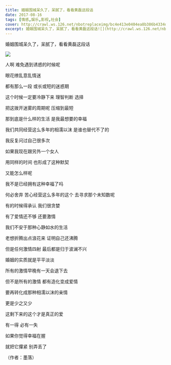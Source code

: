 ```yaml
---
title: 婚姻围城呆久了，呆腻了，看看黄磊这段话
date: 2017-08-16
tags: [情感,娱乐,影视,社会]
cover: http://crawl.ws.126.net/nbotreplaceimg/bc4e413e0404ea8b386b4334d5ba150d/8d98937bf77dabba3c8df819bb6577e1.jpg
excerpt: 婚姻围城呆久了，呆腻了，看看黄磊这段话![](http://crawl.ws.126.net/nbotreplaceimg/bc4e413e0404ea8b386b4334d5ba150d/8d98937bf77dabba3c8df81
---
```

婚姻围城呆久了，呆腻了，看看黄磊这段话

![](http://crawl.ws.126.net/nbotreplaceimg/bc4e413e0404ea8b386b4334d5ba150d/8d98937bf77dabba3c8df819bb6577e1.jpg)  

人啊 难免遇到诱惑的时候呢

眼花缭乱意乱情迷

都有那么一段 或长或短的迷惑期

这个时候一定要冷静下来 理智判断 选择

把这拨开迷雾的周期呢 压缩到最短

那到底是什么样的生活 是我最想要的幸福

我们共同经营这么多年的相濡以沫 是谁也替代不了的

我反复问过自己很多次

如果我现在跟另外一个女人

用同样的时间 也形成了这种默契

又能怎么样呢

我不是已经拥有这种幸福了吗

何必舍弃 苦心经营这么多年的这个 去寻求那个未知数呢

有的时候得承认 我们很贪婪

有了爱情还不够 还要激情

我们不安于那种心静如水的生活

老想折腾出点浪花来 证明自己还沸腾

但是任何激情四射 最后都是归于波澜不兴

婚姻的实质就是平平淡淡

所有的激情早晚有一天会退下去

但不是所有的激情 都有造化变成爱情

要再转化成那种相濡以沫的亲情

更是少之又少

这剩下来的这个才是真正的爱

有一得 必有一失

如果你觉得幸福在握

就把它攥紧 别弄丢了

（作者：墨落）

